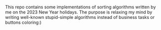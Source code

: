 This repo contains some implementations of sorting algorithms written by me on the 2023 New Year holidays.
The purpose is relaxing my mind by writing well-known stupid-simple algorithms instead of business tasks or buttons coloring:)